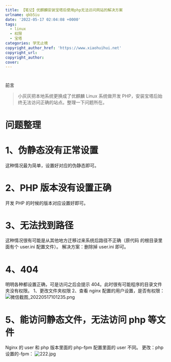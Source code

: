 ```yaml
---
title: 【笔记】优麒麟安装宝塔后使用php无法访问网站的解决方案
urlname: qkb5iu
date: '2022-05-17 02:04:08 +0000'
tags:
  - linux
  - 权限
  - 宝塔
categories: 学无止境
copyright_author_href: 'https://www.xiaohuihui.net'
copyright_url:
copyright_author:
cover:
---
```


#

前言

> 小灰灰把本地系统更换成了优麒麟 Linux 系统做开发 PHP，安装宝塔后始终无法访问正确的站点。整理一下问题所在。

# 问题整理

# 1、伪静态没有正常设置

这种情况最为简单，设置好对应的伪静态即可。

# 2、PHP 版本没有设置正确

开发 PHP 的时候的版本对应设置好即可。

# 3、无法找到路径

这种情况很有可能是从其他地方迁移过来系统后路径不正确（原代码 的根目录里面有个 user.ini 配置文件）。
解决方案：删除掉 user.ini 即可。

# 4、404

明明各种都设置正确，可是访问之后会提示 404。此时很有可能程序的目录文件夹没有权限。
1、更改文件夹权限
2、查看 nginx 配置的用户设置，是否有权限：
![微信截图_20220517101235.png](https://cdn.nlark.com/yuque/0/2022/png/27022430/1652753589393-7b0189ae-1965-4f0a-a3ff-55de5ab397a1.png#clientId=u1bc814c1-c3b8-4&from=paste&height=600&id=u7921f036&originHeight=600&originWidth=652&originalType=binary∶=1&rotation=0&showTitle=false&size=46853&status=done&style=none&taskId=ua1a113fb-56a2-4e46-b3b2-1c8d9550cfb&title=&width=652)

# 5、能访问静态文件，无法访问 php 等文件

Nginx 的 user 和 php 版本里面的 php-fpm 配置里面的 user 不同。
更改：php 设置的-fpm：
![222.jpg](https://cdn.nlark.com/yuque/0/2022/jpeg/27022430/1652753705278-0d9bedfa-7315-41ef-885f-988ad09991f6.jpeg#clientId=u1bc814c1-c3b8-4&from=paste&height=589&id=ubced6250&originHeight=589&originWidth=641&originalType=binary∶=1&rotation=0&showTitle=false&size=42144&status=done&style=none&taskId=ub9443edf-2760-4891-8e6e-a1a16dc6dd3&title=&width=641)
